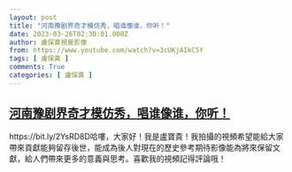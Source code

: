 ```yaml
---
layout: post
title: "河南豫剧界奇才模仿秀，唱谁像谁，你听！"
date: 2023-03-26T02:30:01.000Z
author: 盧保貴視覺影像
from: https://www.youtube.com/watch?v=3cUKjAIkC5Y
tags: [ 盧保貴 ]
comments: True
categories: [ 盧保貴 ]
---
```

<!--1679797801000-->
[河南豫剧界奇才模仿秀，唱谁像谁，你听！](https://www.youtube.com/watch?v=3cUKjAIkC5Y)
------

<div>
https://bit.ly/2YsRD8D哈嘍，大家好！我是盧寶貴！我拍攝的視頻希望能給大家帶來貢獻能夠留存後世，能成為後人對現在的歷史參考期待影像能為將來保留文獻，給人們帶來更多的意義與思考。喜歡我的視頻記得評論哦！
</div>
